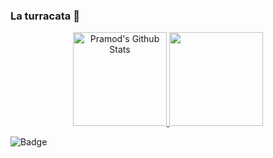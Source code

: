 ### La turracata 👋

<!--
**Zero1Exp/Zero1Exp** is a ✨ _special_ ✨ repository because its `README.md` (this file) appears on your GitHub profile.

Here are some ideas to get you started:

- 🔭 I’m currently working on ...
- 🌱 I’m currently learning ...
- 👯 I’m looking to collaborate on ...
- 🤔 I’m looking for help with ...
- 💬 Ask me about ...
- 📫 How to reach me: ...
- 😄 Pronouns: ...
- ⚡ Fun fact: ...
-->

<p align="center">
<a href="https://github.com/Zero1Exp">
  <img height="150em" src="https://github-readme-stats.vercel.app/api?username=Zero1Exp&&show_icons=true&theme=radical" alt="Pramod's Github Stats">
  <img height="150em" src="https://github-readme-stats-eight-theta.vercel.app/api/top-langs/?username=Zero1Exp&layout=compact&langs_count=8&theme=radical"/>
</a>
</p>

<img alt="Badge" src="https://img.shields.io/badge/Steam-171a21.svg?&style=for-the-badge&logo=Steam&logoColor=white"/>

